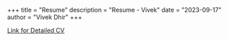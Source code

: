 +++
title = "Resume"
description = "Resume - Vivek"
date = "2023-09-17"
author = "Vivek Dhir"
+++

[Link for Detailed CV](https://docs.google.com/document/d/1XECQ4GwjMDgPAIVTGqBMouUB5co6a3vWcN693xTOMkc/edit?usp=sharing)
<!-- 
![Page 1](./CV.png-1.png)
![Page 2](./CV.png-2.png)

![page 1](https://github.com/vivekdhir77/vivekdhir77.github.io/blob/main/static/Images/CV.pdf) -->